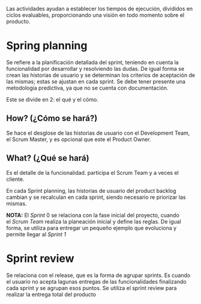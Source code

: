Las actividades ayudan a establecer los tiempos de ejecución, divididos en ciclos evaluables, proporcionando una visión en todo momento sobre el producto. 

# Spring planning
Se refiere a la planificación detallada del sprint, teniendo en cuenta la funcionalidad por desarrollar y resolviendo las dudas. De igual forma se crean las historias de usuario y se determinan los criterios de aceptación de las mismas; estas se ajustan en cada sprint. Se debe tener presente una metodologia predictiva, ya que no se cuenta con documentación.

Este se divide en 2: el qué y el cómo. 
## How? (¿Cómo se hará?)
Se hace el desglose de las historias de usuario con el Development Team, el Scrum Master, y es opcional que este el Product Owner.

## What? (¿Qué se hará)
Es el detalle de la funcionalidad. participa el Scrum Team y a veces el cliente.

En cada Sprint planning, las historias de usuario del product backlog cambian y se recalculan en cada sprint, siendo necesario re priorizar las mismas.

**NOTA:** El _Sprint_ 0 se relaciona con la fase inicial del proyecto, cuando el _Scrum Team_ realiza la planeación inicial y define las reglas. De igual forma, se utiliza para entregar un pequeño ejemplo que evoluciona y permite llegar al _Sprint 1_


# Sprint review
Se relaciona con el release, que es la forma de agrupar sprints. Es cuando el usuario no acepta lagunas entregas de las funcionalidades finalizando cada sprint y se agrupan esos puntos. Se utiliza el sprint review para realizar la entrega total del producto



